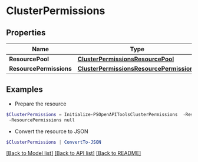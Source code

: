 # ClusterPermissions
## Properties

Name | Type | Description | Notes
------------ | ------------- | ------------- | -------------
**ResourcePool** | [**ClusterPermissionsResourcePool**](ClusterPermissionsResourcePool.md) |  | [optional] 
**ResourcePermissions** | [**ClusterPermissionsResourcePermissions**](ClusterPermissionsResourcePermissions.md) |  | [optional] 

## Examples

- Prepare the resource
```powershell
$ClusterPermissions = Initialize-PSOpenAPIToolsClusterPermissions  -ResourcePool null `
 -ResourcePermissions null
```

- Convert the resource to JSON
```powershell
$ClusterPermissions | ConvertTo-JSON
```

[[Back to Model list]](../README.md#documentation-for-models) [[Back to API list]](../README.md#documentation-for-api-endpoints) [[Back to README]](../README.md)

